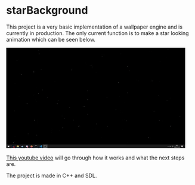 # starBackground

This project is a very basic implementation of a wallpaper engine and is currently in production. The only current function is to make a star looking animation which can be seen below.

![Alt text](documents/screenshots/bg.gif?raw=true "Gif")

[This youtube video](https://www.youtube.com/watch?v=vhugQU01Dso) will go through how it works and what the next steps are.

The project is made in C++ and SDL.
